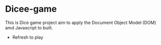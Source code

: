 # Dicee-game

This is Dice game project aim to apply the Document Object Model (DOM) amd Javascript to built.
- Refresh to play
